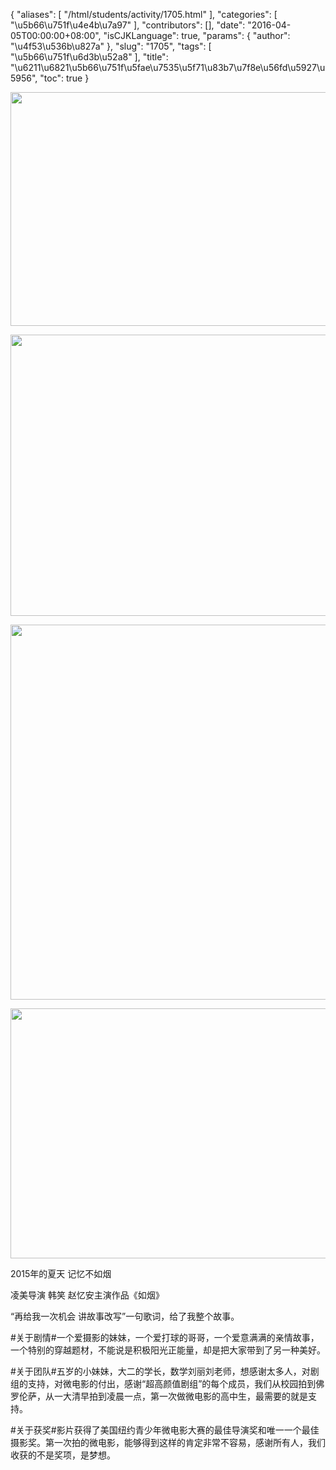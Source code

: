 {
    "aliases": [
        "/html/students/activity/1705.html"
    ],
    "categories": [
        "\u5b66\u751f\u4e4b\u7a97"
    ],
    "contributors": [],
    "date": "2016-04-05T00:00:00+08:00",
    "isCJKLanguage": true,
    "params": {
        "author": "\u4f53\u536b\u827a"
    },
    "slug": "1705",
    "tags": [
        "\u5b66\u751f\u6d3b\u52a8"
    ],
    "title": "\u6211\u6821\u5b66\u751f\u5fae\u7535\u5f71\u83b7\u7f8e\u56fd\u5927\u5956",
    "toc": true
}


<img
    src="https://cdn.tfls.online/mirror/full/2b9f36924584a3b516425620c8aa242e4206eea3.jpg"
    style="display:block;margin-left:auto;margin-right:auto;"
    decoding="async"
    fetchpriority="auto"
    loading="lazy"
    height="374"
    width="600"
/>





<img
    src="https://cdn.tfls.online/mirror/full/d65da451d9df6cd8e61757e642210307293dcd18.jpg"
    style="display:block;margin-left:auto;margin-right:auto;"
    decoding="async"
    fetchpriority="auto"
    loading="lazy"
    height="450"
    width="600"
/>





<img
    src="https://cdn.tfls.online/mirror/full/47c02ce5c856f84a7dccfaa4db2d91c97fd188d9.jpg"
    style="display:block;margin-left:auto;margin-right:auto;"
    decoding="async"
    fetchpriority="auto"
    loading="lazy"
    height="600"
    width="600"
/>





<img
    src="https://cdn.tfls.online/mirror/full/589ae6b3975e6e8c6b374a9935ae27d36bc3bde8.jpg"
    style="display:block;margin-left:auto;margin-right:auto;"
    decoding="async"
    fetchpriority="auto"
    loading="lazy"
    height="400"
    width="600"
/>




2015年的夏天 记忆不如烟  

凌美导演 韩笑 赵忆安主演作品《如烟》




“再给我一次机会 讲故事改写”一句歌词，给了我整个故事。  

#关于剧情#一个爱摄影的妹妹，一个爱打球的哥哥，一个爱意满满的亲情故事，一个特别的穿越题材，不能说是积极阳光正能量，却是把大家带到了另一种美好。  

#关于团队#五岁的小妹妹，大二的学长，数学刘丽刘老师，想感谢太多人，对剧组的支持，对微电影的付出，感谢“超高颜值剧组”的每个成员，我们从校园拍到佛罗伦萨，从一大清早拍到凌晨一点，第一次做微电影的高中生，最需要的就是支持。  

#关于获奖#影片获得了美国纽约青少年微电影大赛的最佳导演奖和唯一一个最佳摄影奖。第一次拍的微电影，能够得到这样的肯定非常不容易，感谢所有人，我们收获的不是奖项，是梦想。



  
